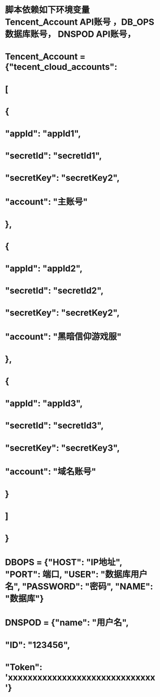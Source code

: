 # 脚本依赖如下环境变量 Tencent_Account API账号 ，DB_OPS 数据库账号， DNSPOD API账号，
# Tencent_Account = {"tecent_cloud_accounts":
#     [
#         {
#             "appId": "appId1",
#             "secretId": "secretId1",
#             "secretKey": "secretKey2",
#             "account": "主账号"
#         },
#         {
#             "appId": "appId2",
#             "secretId": "secretId2",
#             "secretKey": "secretKey2",
#             "account": "黑暗信仰游戏服"
#         },
#         {
#             "appId": "appId3",
#             "secretId": "secretId3",
#             "secretKey": "secretKey3",
#             "account": "域名账号"
#         }
#     ]
# }

# DBOPS = {"HOST": "IP地址", "PORT": 端口, "USER": "数据库用户名", "PASSWORD": "密码", "NAME": "数据库"}

# DNSPOD = {"name": "用户名",
#           "ID": "123456",
#           "Token": 'xxxxxxxxxxxxxxxxxxxxxxxxxxxxxx'}